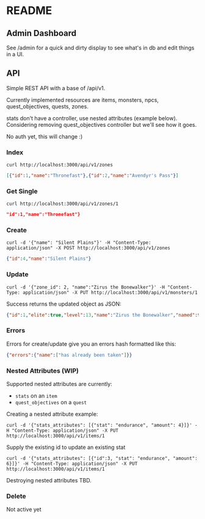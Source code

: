# README

## Admin Dashboard

See /admin for a quick and dirty display to see what's in db and edit things in a UI.


## API

Simple REST API with a base of /api/v1.

Currently implemented resources are items, monsters, npcs, quest_objectives, quests, zones.

stats don't have a controller, use nested attributes (example below). Considering removing quest_objectives controller but we'll see how it goes.

No auth yet, this will change :)

### Index

```
curl http://localhost:3000/api/v1/zones
```

```json
[{"id":1,"name":"Thronefast"},{"id":2,"name":"Avendyr's Pass"}]
```

### Get Single

```
curl http://localhost:3000/api/v1/zones/1
```

```json
"id":1,"name":"Thronefast"}
```


### Create

```
curl -d '{"name": "Silent Plains"}' -H "Content-Type: application/json" -X POST http://localhost:3000/api/v1/zones
```

```json
{"id":4,"name":"Silent Plains"}
```

### Update

```
curl -d '{"zone_id": 2, "name":"Zirus the Bonewalker"}' -H "Content-Type: application/json" -X PUT http://localhost:3000/api/v1/monsters/1
```

Success returns the updated object as JSON:

```json
{"id":1,"elite":true,"level":13,"name":"Zirus the Bonewalker","named":true,"zone_id":2}
```

### Errors

Errors for create/update give you an errors hash formatted like this:

```json
{"errors":{"name":["has already been taken"]}}
```

### Nested Attributes (WIP)

Supported nested attributes are currently:

* `stats` on an `item`
* `quest_objectives` on a `quest`

Creating a nested attribute example:

```
curl -d '{"stats_attributes": [{"stat": "endurance", "amount": 4}]}' -H "Content-Type: application/json" -X PUT http://localhost:3000/api/v1/items/1
```

Supply the existing id to update an existing stat

```
curl -d '{"stats_attributes": [{"id":3, "stat": "endurance", "amount": 6}]}' -H "Content-Type: application/json" -X PUT http://localhost:3000/api/v1/items/1
```

Destroying nested attributes TBD.


### Delete

Not active yet
